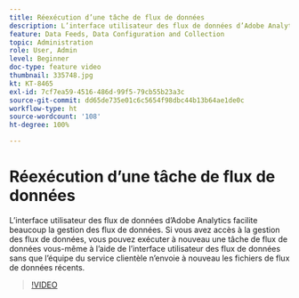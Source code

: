 ```yaml
---
title: Réexécution d’une tâche de flux de données
description: L’interface utilisateur des flux de données d’Adobe Analytics facilite beaucoup la gestion des flux de données. Si vous avez accès à la gestion des flux de données, vous pouvez exécuter à nouveau une tâche de flux de données vous-même à l’aide de l’interface utilisateur des flux de données sans que l’équipe du service clientèle n’envoie à nouveau les fichiers de flux de données récents.
feature: Data Feeds, Data Configuration and Collection
topic: Administration
role: User, Admin
level: Beginner
doc-type: feature video
thumbnail: 335748.jpg
kt: KT-8465
exl-id: 7cf7ea59-4516-486d-99f5-79cb55b23a3c
source-git-commit: dd65de735e01c6c5654f98dbc44b13b64ae1de0c
workflow-type: ht
source-wordcount: '108'
ht-degree: 100%

---
```


# Réexécution d’une tâche de flux de données

L’interface utilisateur des flux de données d’Adobe Analytics facilite beaucoup la gestion des flux de données. Si vous avez accès à la gestion des flux de données, vous pouvez exécuter à nouveau une tâche de flux de données vous-même à l’aide de l’interface utilisateur des flux de données sans que l’équipe du service clientèle n’envoie à nouveau les fichiers de flux de données récents.


>[!VIDEO](https://video.tv.adobe.com/v/335748/?quality=12&learn=on)
